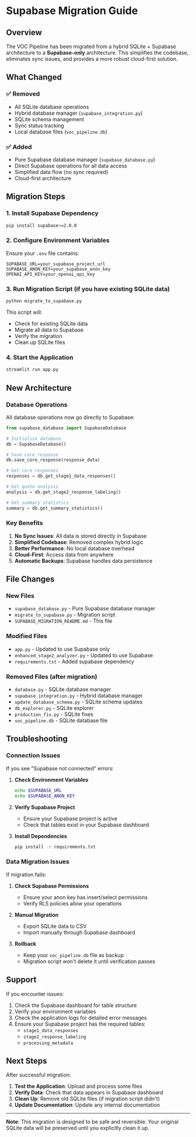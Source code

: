 # Supabase Migration Guide

## Overview

The VOC Pipeline has been migrated from a hybrid SQLite + Supabase architecture to a **Supabase-only** architecture. This simplifies the codebase, eliminates sync issues, and provides a more robust cloud-first solution.

## What Changed

### ✅ **Removed**
- All SQLite database operations
- Hybrid database manager (`supabase_integration.py`)
- SQLite schema management
- Sync status tracking
- Local database files (`voc_pipeline.db`)

### ✅ **Added**
- Pure Supabase database manager (`supabase_database.py`)
- Direct Supabase operations for all data access
- Simplified data flow (no sync required)
- Cloud-first architecture

## Migration Steps

### 1. **Install Supabase Dependency**
```bash
pip install supabase>=2.0.0
```

### 2. **Configure Environment Variables**
Ensure your `.env` file contains:
```env
SUPABASE_URL=your_supabase_project_url
SUPABASE_ANON_KEY=your_supabase_anon_key
OPENAI_API_KEY=your_openai_api_key
```

### 3. **Run Migration Script** (if you have existing SQLite data)
```bash
python migrate_to_supabase.py
```

This script will:
- Check for existing SQLite data
- Migrate all data to Supabase
- Verify the migration
- Clean up SQLite files

### 4. **Start the Application**
```bash
streamlit run app.py
```

## New Architecture

### Database Operations
All database operations now go directly to Supabase:

```python
from supabase_database import SupabaseDatabase

# Initialize database
db = SupabaseDatabase()

# Save core response
db.save_core_response(response_data)

# Get core responses
responses = db.get_stage1_data_responses()

# Get quote analysis
analysis = db.get_stage2_response_labeling()

# Get summary statistics
summary = db.get_summary_statistics()
```

### Key Benefits

1. **No Sync Issues**: All data is stored directly in Supabase
2. **Simplified Codebase**: Removed complex hybrid logic
3. **Better Performance**: No local database overhead
4. **Cloud-First**: Access data from anywhere
5. **Automatic Backups**: Supabase handles data persistence

## File Changes

### New Files
- `supabase_database.py` - Pure Supabase database manager
- `migrate_to_supabase.py` - Migration script
- `SUPABASE_MIGRATION_README.md` - This file

### Modified Files
- `app.py` - Updated to use Supabase only
- `enhanced_stage2_analyzer.py` - Updated to use Supabase
- `requirements.txt` - Added supabase dependency

### Removed Files (after migration)
- `database.py` - SQLite database manager
- `supabase_integration.py` - Hybrid database manager
- `update_database_schema.py` - SQLite schema updates
- `db_explorer.py` - SQLite explorer
- `production_fix.py` - SQLite fixes
- `voc_pipeline.db` - SQLite database file

## Troubleshooting

### Connection Issues
If you see "Supabase not connected" errors:

1. **Check Environment Variables**
   ```bash
   echo $SUPABASE_URL
   echo $SUPABASE_ANON_KEY
   ```

2. **Verify Supabase Project**
   - Ensure your Supabase project is active
   - Check that tables exist in your Supabase dashboard

3. **Install Dependencies**
   ```bash
   pip install -r requirements.txt
   ```

### Data Migration Issues
If migration fails:

1. **Check Supabase Permissions**
   - Ensure your anon key has insert/select permissions
   - Verify RLS policies allow your operations

2. **Manual Migration**
   - Export SQLite data to CSV
   - Import manually through Supabase dashboard

3. **Rollback**
   - Keep your `voc_pipeline.db` file as backup
   - Migration script won't delete it until verification passes

## Support

If you encounter issues:

1. Check the Supabase dashboard for table structure
2. Verify your environment variables
3. Check the application logs for detailed error messages
4. Ensure your Supabase project has the required tables:
   - `stage1_data_responses`
   - `stage2_response_labeling`
   - `processing_metadata`

## Next Steps

After successful migration:

1. **Test the Application**: Upload and process some files
2. **Verify Data**: Check that data appears in Supabase dashboard
3. **Clean Up**: Remove old SQLite files (if migration script didn't)
4. **Update Documentation**: Update any internal documentation

---

**Note**: This migration is designed to be safe and reversible. Your original SQLite data will be preserved until you explicitly clean it up. 